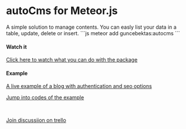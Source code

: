 <h1>autoCms for Meteor.js</h1>
A simple solution to manage contents. You can easly list your data in a table, update, delete or insert.
```js
meteor add guncebektas:autocms
```
<h4>Watch it</h4>
<p><a href="https://www.youtube.com/embed/uo1ju2qzL90">Click here to watch what you can do with the package</a></p>
<h4>Example</h4>
<p><a href="http://menka-beta2.meteor.com/">A live example of a blog with authentication and seo options</a></p>
<p><a href="https://github.com/guncebektas/autocms/tree/master/example">Jump into codes of the example</a></p>
<br/>
<p><a href="https://trello.com/b/qUE3cSUd/autocms">Join discussiion on trello</a></p>
